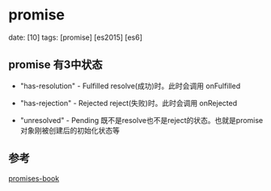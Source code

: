 # promise
date: [10]
tags: [promise] [es2015] [es6]

## promise 有3中状态
- "has-resolution" - Fulfilled
resolve(成功)时。此时会调用 onFulfilled

- "has-rejection" - Rejected
reject(失败)时。此时会调用 onRejected

- "unresolved" - Pending
既不是resolve也不是reject的状态。也就是promise对象刚被创建后的初始化状态等


## 参考
[promises-book][1]


[1]:http://liubin.org/promises-book/
